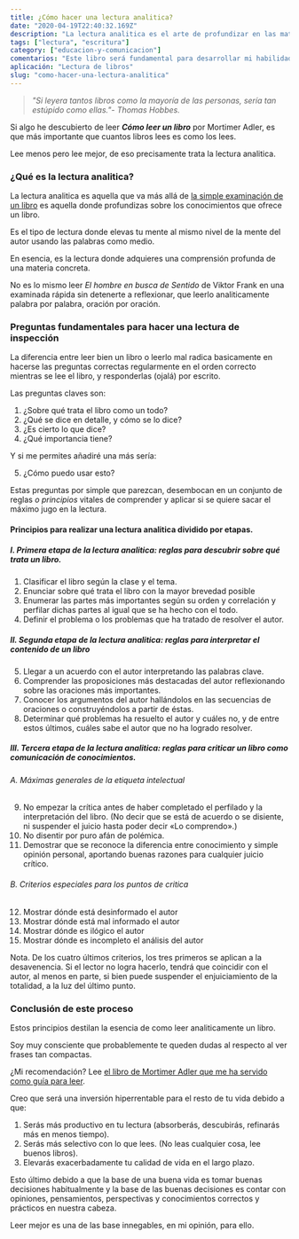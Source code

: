 ```yaml
---
title: ¿Cómo hacer una lectura analitica?
date: "2020-04-19T22:40:32.169Z"
description: "La lectura analitica es el arte de profundizar en las materias de un libro hasta comprenderlo en su totalidad."
tags: ["lectura", "escritura"]
category: ["educacion-y-comunicacion"]
comentarios: "Este libro será fundamental para desarrollar mi habilidad de leer mejor, hablar mejor, escribir mejor y escuchar mejor a nivel lógico."
aplicación: "Lectura de libros"
slug: "como-hacer-una-lectura-analitica"
---
```


> _"Si leyera tantos libros como la mayoría de las personas, sería tan estúpido como ellas."- Thomas Hobbes._

Si algo he descubierto de leer **_Cómo leer un libro_** por Mortimer Adler, es que más importante que cuantos libros lees es como los lees.

Lee menos pero lee mejor, de eso precisamente trata la lectura analitica.

### ¿Qué es la lectura analitica?

La lectura analitica es aquella que va más allá de [la simple examinación de un libro](/como-hacer-una-lectura-de-inspeccion/) es aquella donde profundizas sobre los conocimientos que ofrece un libro.

Es el tipo de lectura donde elevas tu mente al mismo nivel de la mente del autor usando las palabras como medio.

En esencia, es la lectura donde adquieres una comprensión profunda de una materia concreta.

No es lo mismo leer _El hombre en busca de Sentido_ de Viktor Frank en una examinada rápida sin detenerte a reflexionar, que leerlo analiticamente palabra por palabra, oración por oración.

### Preguntas fundamentales para hacer una lectura de inspección

La diferencia entre leer bien un libro o leerlo mal radica basicamente en hacerse las preguntas correctas regularmente en el orden correcto mientras se lee el libro, y responderlas (ojalá) por escrito.

Las preguntas claves son:

1. ¿Sobre qué trata el libro como un todo?
2. ¿Qué se dice en detalle, y cómo se lo dice?
3. ¿Es cierto lo que dice?
4. ¿Qué importancia tiene?

Y si me permites añadiré una más sería:

5. ¿Cómo puedo usar esto?

Estas preguntas por simple que parezcan, desembocan en un conjunto de reglas _o principios_ vitales de comprender y aplicar si se quiere sacar el máximo jugo en la lectura.

#### Principios para realizar una lectura analitica dividido por etapas.

##### I. Primera etapa de la lectura analitica: reglas para descubrir sobre qué trata un libro.

1. Clasificar el libro según la clase y el tema.
2. Enunciar sobre qué trata el libro con la mayor brevedad posible
3. Enumerar las partes más importantes según su orden y correlación y perfilar dichas partes al igual que se ha hecho con el todo.
4. Definir el problema o los problemas que ha tratado de resolver el autor.

##### II. Segunda etapa de la lectura analitica: reglas para interpretar el contenido de un libro

5. Llegar a un acuerdo con el autor interpretando las palabras clave.
6. Comprender las proposiciones más destacadas del autor reflexionando sobre las oraciones más importantes.
7. Conocer los argumentos del autor hallándolos en las secuencias
   de oraciones o construyéndolos a partir de éstas.
8. Determinar qué problemas ha resuelto el autor y cuáles no, y de
   entre estos últimos, cuáles sabe el autor que no ha logrado resolver.

##### III. Tercera etapa de la lectura analitica: reglas para criticar un libro como comunicación de conocimientos.

###### A. Máximas generales de la etiqueta intelectual

9. No empezar la crítica antes de haber completado el perfilado y
   la interpretación del libro. (No decir que se está de acuerdo o se
   disiente, ni suspender el juicio hasta poder decir «Lo comprendo».)
10. No disentir por puro afán de polémica.
11. Demostrar que se reconoce la diferencia entre conocimiento y
    simple opinión personal, aportando buenas razones para cualquier juicio crítico.

###### B. Criterios especiales para los puntos de critica

12. Mostrar dónde está desinformado el autor
13. Mostrar dónde está mal informado el autor
14. Mostrar dónde es ilógico el autor
15. Mostrar dónde es incompleto el análisis del autor

Nota. De los cuatro últimos criterios, los tres primeros se aplican a la desavenencia. Si el lector no logra hacerlo, tendrá que coincidir con el autor, al menos en parte, si bien puede suspender el
enjuiciamiento de la totalidad, a la luz del último punto.

### Conclusión de este proceso

Estos principios destilan la esencia de como leer analiticamente un libro.

Soy muy consciente que probablemente te queden dudas al respecto al ver frases tan compactas.

¿Mi recomendación? Lee [el libro de Mortimer Adler que me ha servido como guía para leer](https://clea.edu.mx/biblioteca/Adler%20Mortimer%20-%20Como%20Leer%20Un%20Libro.pdf).

Creo que será una inversión hiperrentable para el resto de tu vida debido a que:

1. Serás más productivo en tu lectura (absorberás, descubirás, refinarás más en menos tiempo).
2. Serás más selectivo con lo que lees. (No leas cualquier cosa, lee buenos libros).
3. Elevarás exacerbadamente tu calidad de vida en el largo plazo.

Esto último debido a que la base de una buena vida es tomar buenas decisiones habitualmente y la base de las buenas decisiones es contar con opiniones, pensamientos, perspectivas y conocimientos correctos y prácticos en nuestra cabeza.

Leer mejor es una de las base innegables, en mi opinión, para ello.
